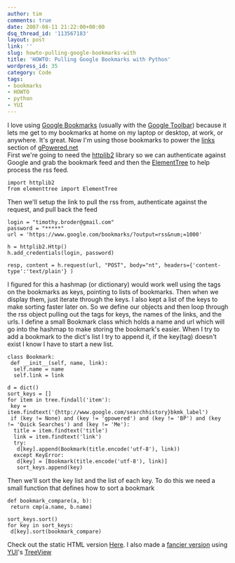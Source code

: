 ```yaml
---
author: tim
comments: true
date: 2007-08-11 21:22:00+00:00
dsq_thread_id: '113567183'
layout: post
link: ''
slug: howto-pulling-google-bookmarks-with
title: 'HOWTO: Pulling Google Bookmarks with Python'
wordpress_id: 35
category: Code
tags:
- bookmarks
- HOWTO
- python
- YUI
---
```


I love using [Google Bookmarks](http://www.google.com/bookmarks/) (usually
with the [Google Toolbar](http://toolbar.google.com)) because it lets me get
to my bookmarks at home on my laptop or desktop, at work, or anywhere. It's
great. Now I'm using those bookmarks to power the
[links](https://gpowered.net/g/links/) section of
[gPowered.net](https://gpowered.net/g)  
First we're going to need the
[httplib2](http://code.google.com/p/httplib2/downloads/list) library so we can
authenticate against Google and grab the bookmark feed and then the
[ElementTree](http://effbot.org/zone/element-index.htm) to help process the
rss feed.  
  

    
    
    import httplib2
    from elementtree import ElementTree
    

  
Then we'll setup the link to pull the rss from, authenticate against the
request, and pull back the feed  
  

    
    
    login = "timothy.broder@gmail.com"  
    password = "*****"
    url = 'https://www.google.com/bookmarks/?output=rss&num;=1000'  
      
    h = httplib2.Http()  
    h.add_credentials(login, password)  
     
    resp, content = h.request(url, "POST", body="nt", headers={'content-type':'text/plain'} )
    

  
I figured for this a hashmap (or dictionary) would work well using the tags on
the bookmarks as keys, pointing to lists of bookmarks. Then when we display
them, just iterate through the keys. I also kept a list of the keys to make
sorting faster later on. So we define our objects and then loop through the
rss object pulling out the tags for keys, the names of the links, and the
urls. I define a small Bookmark class which holds a name and url which will go
into the hashmap to make storing the bookmark's easier. When I try to add a
bookmark to the dict's list I try to append it, if the key(tag) doesn't exist
I know I have to start a new list.  
  

    
    
    class Bookmark:
     def __init__(self, name, link):
      self.name = name
      self.link = link
      
    d = dict()
    sort_keys = []
    for item in tree.findall('item'):
     key = item.findtext('{http://www.google.com/searchhistory}bkmk_label')
     if (key != None) and (key != 'gpowered') and (key != 'BP') and (key != 'Quick Searches') and (key != 'Me'):
      title = item.findtext('title')
      link = item.findtext('link')
      try:
       d[key].append(Bookmark(title.encode('utf-8'), link))
      except KeyError:
       d[key] = [Bookmark(title.encode('utf-8'), link)]
       sort_keys.append(key)
    

  
Then we'll sort the key list and the list of each key. To do this we need a
small function that defines how to sort a bookmark  
  

    
    
    def bookmark_compare(a, b):
     return cmp(a.name, b.name)
    
    sort_keys.sort() 
    for key in sort_keys:
     d[key].sort(bookmark_compare)
    

  
Check out the static HTML version [Here](https://gpowered.net/g/links/simple).
I also made a [fancier version](https://gpowered.net/g/links/) using
[YUI](http://developer.yahoo.com/yui/)'s
[TreeView](http://developer.yahoo.com/yui/treeview/)

